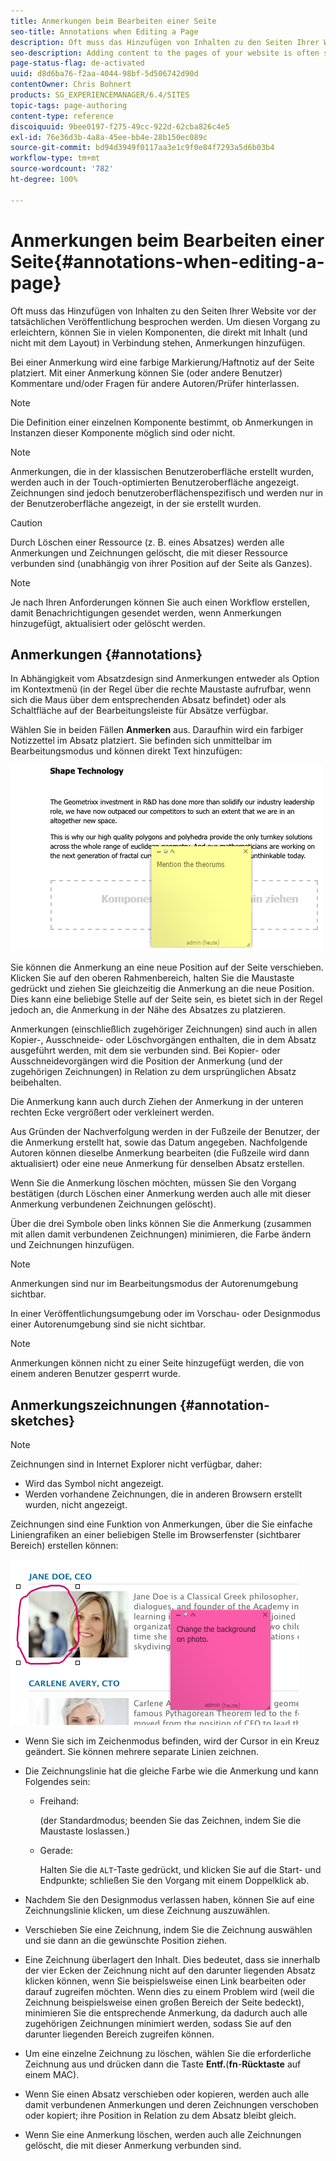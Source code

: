 ```yaml
---
title: Anmerkungen beim Bearbeiten einer Seite
seo-title: Annotations when Editing a Page
description: Oft muss das Hinzufügen von Inhalten zu den Seiten Ihrer Website vor der tatsächlichen Veröffentlichung besprochen werden. Zur Erleichterung dieses Vorgangs können Sie in vielen Komponenten, die in direkter Verbindung mit dem Inhalt stehen, Anmerkungen hinzufügen.
seo-description: Adding content to the pages of your website is often subject to discussions prior to it actually being published. To aid this, many components directly related to content allow you to add an annotation.
page-status-flag: de-activated
uuid: d8d6ba76-f2aa-4044-98bf-5d506742d90d
contentOwner: Chris Bohnert
products: SG_EXPERIENCEMANAGER/6.4/SITES
topic-tags: page-authoring
content-type: reference
discoiquuid: 9bee0197-f275-49cc-922d-62cba826c4e5
exl-id: 76e36d3b-4a8a-45ee-bb4e-28b150ec089c
source-git-commit: bd94d3949f0117aa3e1c9f0e84f7293a5d6b03b4
workflow-type: tm+mt
source-wordcount: '782'
ht-degree: 100%

---
```


# Anmerkungen beim Bearbeiten einer Seite{#annotations-when-editing-a-page}

Oft muss das Hinzufügen von Inhalten zu den Seiten Ihrer Website vor der tatsächlichen Veröffentlichung besprochen werden. Um diesen Vorgang zu erleichtern, können Sie in vielen Komponenten, die direkt mit Inhalt (und nicht mit dem Layout) in Verbindung stehen, Anmerkungen hinzufügen.

Bei einer Anmerkung wird eine farbige Markierung/Haftnotiz auf der Seite platziert. Mit einer Anmerkung können Sie (oder andere Benutzer) Kommentare und/oder Fragen für andere Autoren/Prüfer hinterlassen.

>[!NOTE]
>
>Die Definition einer einzelnen Komponente bestimmt, ob Anmerkungen in Instanzen dieser Komponente möglich sind oder nicht.

>[!NOTE]
>
>Anmerkungen, die in der klassischen Benutzeroberfläche erstellt wurden, werden auch in der Touch-optimierten Benutzeroberfläche angezeigt. Zeichnungen sind jedoch benutzeroberflächenspezifisch und werden nur in der Benutzeroberfläche angezeigt, in der sie erstellt wurden.

>[!CAUTION]
>
>Durch Löschen einer Ressource (z. B. eines Absatzes) werden alle Anmerkungen und Zeichnungen gelöscht, die mit dieser Ressource verbunden sind (unabhängig von ihrer Position auf der Seite als Ganzes).

>[!NOTE]
>
>Je nach Ihren Anforderungen können Sie auch einen Workflow erstellen, damit Benachrichtigungen gesendet werden, wenn Anmerkungen hinzugefügt, aktualisiert oder gelöscht werden.

## Anmerkungen {#annotations}

In Abhängigkeit vom Absatzdesign sind Anmerkungen entweder als Option im Kontextmenü (in der Regel über die rechte Maustaste aufrufbar, wenn sich die Maus über dem entsprechenden Absatz befindet) oder als Schaltfläche auf der Bearbeitungsleiste für Absätze verfügbar.

Wählen Sie in beiden Fällen **Anmerken** aus. Daraufhin wird ein farbiger Notizzettel im Absatz platziert. Sie befinden sich unmittelbar im Bearbeitungsmodus und können direkt Text hinzufügen:

![chlimage_1-137](assets/chlimage_1-137.png)

Sie können die Anmerkung an eine neue Position auf der Seite verschieben. Klicken Sie auf den oberen Rahmenbereich, halten Sie die Maustaste gedrückt und ziehen Sie gleichzeitig die Anmerkung an die neue Position. Dies kann eine beliebige Stelle auf der Seite sein, es bietet sich in der Regel jedoch an, die Anmerkung in der Nähe des Absatzes zu platzieren.

Anmerkungen (einschließlich zugehöriger Zeichnungen) sind auch in allen Kopier-, Ausschneide- oder Löschvorgängen enthalten, die in dem Absatz ausgeführt werden, mit dem sie verbunden sind. Bei Kopier- oder Ausschneidevorgängen wird die Position der Anmerkung (und der zugehörigen Zeichnungen) in Relation zu dem ursprünglichen Absatz beibehalten.

Die Anmerkung kann auch durch Ziehen der Anmerkung in der unteren rechten Ecke vergrößert oder verkleinert werden.

Aus Gründen der Nachverfolgung werden in der Fußzeile der Benutzer, der die Anmerkung erstellt hat, sowie das Datum angegeben. Nachfolgende Autoren können dieselbe Anmerkung bearbeiten (die Fußzeile wird dann aktualisiert) oder eine neue Anmerkung für denselben Absatz erstellen.

Wenn Sie die Anmerkung löschen möchten, müssen Sie den Vorgang bestätigen (durch Löschen einer Anmerkung werden auch alle mit dieser Anmerkung verbundenen Zeichnungen gelöscht).

Über die drei Symbole oben links können Sie die Anmerkung (zusammen mit allen damit verbundenen Zeichnungen) minimieren, die Farbe ändern und Zeichnungen hinzufügen.

>[!NOTE]
>
>Anmerkungen sind nur im Bearbeitungsmodus der Autorenumgebung sichtbar. 
>
>In einer Veröffentlichungsumgebung oder im Vorschau- oder Designmodus einer Autorenumgebung sind sie nicht sichtbar.

>[!NOTE]
>
>Anmerkungen können nicht zu einer Seite hinzugefügt werden, die von einem anderen Benutzer gesperrt wurde.


## Anmerkungszeichnungen {#annotation-sketches}

>[!NOTE]
>
>Zeichnungen sind in Internet Explorer nicht verfügbar, daher:
>
>* Wird das Symbol nicht angezeigt.
>* Werden vorhandene Zeichnungen, die in anderen Browsern erstellt wurden, nicht angezeigt.
>


Zeichnungen sind eine Funktion von Anmerkungen, über die Sie einfache Liniengrafiken an einer beliebigen Stelle im Browserfenster (sichtbarer Bereich) erstellen können:

![chlimage_1-138](assets/chlimage_1-138.png)

* Wenn Sie sich im Zeichenmodus befinden, wird der Cursor in ein Kreuz geändert. Sie können mehrere separate Linien zeichnen.
* Die Zeichnungslinie hat die gleiche Farbe wie die Anmerkung und kann Folgendes sein:

   * Freihand:

      (der Standardmodus; beenden Sie das Zeichnen, indem Sie die Maustaste loslassen.)

   * Gerade:

      Halten Sie die `ALT`-Taste gedrückt, und klicken Sie auf die Start- und Endpunkte; schließen Sie den Vorgang mit einem Doppelklick ab.

* Nachdem Sie den Designmodus verlassen haben, können Sie auf eine Zeichnungslinie klicken, um diese Zeichnung auszuwählen.
* Verschieben Sie eine Zeichnung, indem Sie die Zeichnung auswählen und sie dann an die gewünschte Position ziehen.
* Eine Zeichnung überlagert den Inhalt. Dies bedeutet, dass sie innerhalb der vier Ecken der Zeichnung nicht auf den darunter liegenden Absatz klicken können, wenn Sie beispielsweise einen Link bearbeiten oder darauf zugreifen möchten. Wenn dies zu einem Problem wird (weil die Zeichnung beispielsweise einen großen Bereich der Seite bedeckt), minimieren Sie die entsprechende Anmerkung, da dadurch auch alle zugehörigen Zeichnungen minimiert werden, sodass Sie auf den darunter liegenden Bereich zugreifen können.
* Um eine einzelne Zeichnung zu löschen, wählen Sie die erforderliche Zeichnung aus und drücken dann die Taste **Entf.**(**fn**-**Rücktaste** auf einem MAC).

* Wenn Sie einen Absatz verschieben oder kopieren, werden auch alle damit verbundenen Anmerkungen und deren Zeichnungen verschoben oder kopiert; ihre Position in Relation zu dem Absatz bleibt gleich.
* Wenn Sie eine Anmerkung löschen, werden auch alle Zeichnungen gelöscht, die mit dieser Anmerkung verbunden sind.

